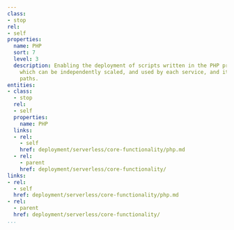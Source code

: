 ```yaml
---
class:
- stop
rel:
- self
properties:
  name: PHP
  sort: 7
  level: 3
  description: Enabling the deployment of scripts written in the PHP programming language,
    which can be independently scaled, and used by each service, and its individual
    paths.
entities:
- class:
  - stop
  rel:
  - self
  properties:
    name: PHP
  links:
  - rel:
    - self
    href: deployment/serverless/core-functionality/php.md
  - rel:
    - parent
    href: deployment/serverless/core-functionality/
links:
- rel:
  - self
  href: deployment/serverless/core-functionality/php.md
- rel:
  - parent
  href: deployment/serverless/core-functionality/
...
```

